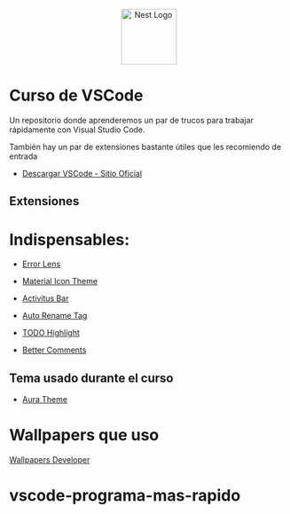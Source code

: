 <p align="center">
  <a href="https://fernando-herrera.com/" target="blank"><img src="https://devtalles.com/images/vscode.png" width="100" alt="Nest Logo" /></a>
</p>

# Curso de VSCode
Un repositorio donde aprenderemos un par de trucos para trabajar rápidamente con Visual Studio Code.

También hay un par de extensiones bastante útiles que les recomiendo de entrada

* [Descargar VSCode - Sitio Oficial](https://code.visualstudio.com/)

## Extensiones

# Indispensables:

* [Error Lens](https://marketplace.visualstudio.com/items?itemName=usernamehw.errorlens)

* [Material Icon Theme](https://marketplace.visualstudio.com/items?itemName=PKief.material-icon-theme)

* [Activitus Bar](https://marketplace.visualstudio.com/items?itemName=Gruntfuggly.activitusbar)

* [Auto Rename Tag](https://marketplace.visualstudio.com/items?itemName=formulahendry.auto-rename-tag)

* [TODO Highlight](https://marketplace.visualstudio.com/items?itemName=wayou.vscode-todo-highlight)

* [Better Comments](https://marketplace.visualstudio.com/items?itemName=aaron-bond.better-comments)


## Tema usado durante el curso

* [Aura Theme](https://marketplace.visualstudio.com/items?itemName=DaltonMenezes.aura-theme)


# Wallpapers que uso
[Wallpapers Developer](https://drive.google.com/drive/folders/1ItU8rbSGJjnh2USOBGwaCo9nYKifPJ6m?usp=sharing)
# vscode-programa-mas-rapido
